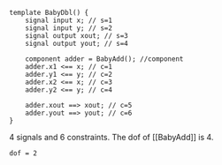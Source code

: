 ```
template BabyDbl() {
    signal input x; // s=1
    signal input y; // s=2
    signal output xout; // s=3
    signal output yout; // s=4

    component adder = BabyAdd(); //component
    adder.x1 <== x; // c=1
    adder.y1 <== y; // c=2
    adder.x2 <== x; // c=3
    adder.y2 <== y; // c=4

    adder.xout ==> xout; // c=5
    adder.yout ==> yout; // c=6
}
```
4 signals and 6 constraints. The dof of [[BabyAdd]] is 4.

`dof = 2`